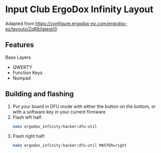 # Input Club ErgoDox Infinity Layout

Adapted from https://configure.ergodox-ez.com/ergodox-ez/layouts/ZqR6/latest/0

## Features

Base Layers

- QWERTY
- Function Keys
- Numpad

## Building and flashing

1. Put your board in DFU mode with either the button on the bottom, or with a software key in your current firmware
2. Flash left half:
    ```bash
    make ergodox_infinity:hacker:dfu-util
    ```
3. Flash right half:
    ```bash
    make ergodox_infinity:hacker:dfu-util MASTER=right
    ```
